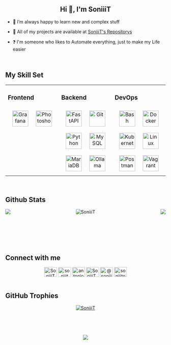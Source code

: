 ## <div align="center">Hi 👋, I'm SoniiiT</div>  
  

- 🧠 I’m always happy to learn new and complex stuff  
  

- 📖 All of my projects are available at [SoniiiT's Repositorys](https://github.com/SoniiiT?tab=repositories)  
  

- ❓ I'm someone who likes to Automate everything, just to make my Life easier  
  

<br/>  


## My Skill Set  
<table><tr><td valign="top" width="33%">



### Frontend  
<div align="center">  
<a href="https://grafana.com/" target="_blank"><img style="margin: 10px" src="https://skillicons.dev/icons?i=grafana" alt="Grafana" width="50" height="50"/></a>  
<a href="https://www.adobe.com/products/photoshop.html" target="_blank"><img style="margin: 10px" src="https://skillicons.dev/icons?i=photoshop" alt="Photoshop" width="50" height="50"/></a>  
</div>

</td><td valign="top" width="33%">



### Backend  
<div align="center">  
<a href="https://fastapi.tiangolo.com/" target="_blank"><img style="margin: 10px" src="https://skillicons.dev/icons?i=fastapi" alt="FastAPI" width="50" height="50"/></a>  
<a href="https://git-scm.com/" target="_blank"><img style="margin: 10px" src="https://skillicons.dev/icons?i=git" alt="Git" width="50" height="50"/></a>  
<a href="https://www.python.org/" target="_blank"><img style="margin: 10px" src="https://skillicons.dev/icons?i=py" alt="Python" width="50" height="50"/></a>  
<a href="https://www.mysql.com/" target="_blank"><img style="margin: 10px" src="https://skillicons.dev/icons?i=mysql" alt="MySQL" width="50" height="50"/></a>  
<a href="https://mariadb.org/" target="_blank"><img style="margin: 10px" src="https://cdn.jsdelivr.net/gh/devicons/devicon/icons/mysql/mysql-original-wordmark.svg" alt="MariaDB" width="50" height="50"/></a>  
<a href="https://ollama.ai/" target="_blank"><img style="margin: 10px" src="https://cdn.simpleicons.org/ollama" alt="Ollama" width="50" height="50"/></a>  
</div>

</td><td valign="top" width="33%">



### DevOps  
<div align="center">  
<a href="https://www.gnu.org/software/bash/" target="_blank"><img style="margin: 10px" src="https://skillicons.dev/icons?i=bash" alt="Bash" width="50" height="50"/></a>  
<a href="https://www.docker.com/" target="_blank"><img style="margin: 10px" src="https://skillicons.dev/icons?i=docker" alt="Docker" width="50" height="50"/></a>  
<a href="https://kubernetes.io/" target="_blank"><img style="margin: 10px" src="https://skillicons.dev/icons?i=kubernetes" alt="Kubernetes" width="50" height="50"/></a>  
<a href="https://www.linux.org/" target="_blank"><img style="margin: 10px" src="https://skillicons.dev/icons?i=linux" alt="Linux" width="50" height="50"/></a>  
<a href="https://www.postman.com/" target="_blank"><img style="margin: 10px" src="https://skillicons.dev/icons?i=postman" alt="Postman" width="50" height="50"/></a>  
<a href="https://www.vagrantup.com/" target="_blank"><img style="margin: 10px" src="https://cdn.jsdelivr.net/gh/devicons/devicon/icons/vagrant/vagrant-original.svg" alt="Vagrant" width="50" height="50"/></a>  
</div>

</td></tr></table>  

<br/>  


## Github Stats  
<img src="https://github-readme-stats.vercel.app/api?username=soniiit&count_private=true&show_icons=true&hide_border=true&theme=radical&locale=en" align="left" />   

<div align="right"><img src="https://github-readme-stats.vercel.app/api/top-langs/?username=soniiit&hide_border=true&theme=radical&layout=compact" align="right" /></div>  

<p align="center"><img src="https://github-readme-streak-stats.herokuapp.com/?user=SoniiiT&theme=radical&hide_border=true" alt="SoniiiT" /></p>  

‎ ‎ ‎ ‎ ‎ ‎ ‎ ‎ ‎ ‎ ‎ ‎ ‎ ‎‎ ‎ ‎ ‎ ‎ ‎ ‎ ‎ ‎ ‎ ‎ ‎ ‎ ‎ ‎ ‎ ‎ ‎ ‎ ‎ ‎ ‎   ‎ ‎ ‎ ‎ ‎ ‎ ‎ ‎ ‎ ‎ ‎ ‎ ‎ ‎‎ ‎ ‎ ‎ ‎ ‎ ‎ ‎ ‎ ‎ ‎ ‎ ‎ ‎ ‎ ‎ ‎ ‎ ‎ ‎ ‎ ‎   ‎ ‎ ‎ ‎ ‎ ‎ ‎ ‎ ‎ ‎ ‎ ‎ ‎ ‎‎ ‎ ‎ ‎ ‎ ‎ ‎ ‎ ‎ ‎ ‎ ‎ ‎ ‎ ‎ ‎ ‎ ‎ ‎ ‎ ‎ ‎   ‎ ‎ ‎ ‎ ‎ ‎ ‎ ‎ ‎ ‎ ‎ ‎ ‎ ‎‎ ‎ ‎ ‎ ‎ ‎ ‎ ‎ ‎ ‎ ‎ ‎ ‎ ‎ ‎ ‎ ‎ ‎ ‎ ‎ ‎ ‎   
  

<br/>  

‎ ‎ ‎ ‎ ‎ ‎ ‎ ‎ ‎ ‎ ‎ ‎ ‎ ‎‎ ‎ ‎ ‎ ‎ ‎ ‎ ‎ ‎ ‎ ‎ ‎ ‎ ‎ ‎ ‎ ‎ ‎ ‎ ‎ ‎ ‎   ‎ ‎ ‎ ‎ ‎ ‎ ‎ ‎ ‎ ‎ ‎ ‎ ‎ ‎‎ ‎ ‎ ‎ ‎ ‎ ‎ ‎ ‎ ‎ ‎ ‎ ‎ ‎ ‎ ‎ ‎ ‎ ‎ ‎ ‎ ‎   ‎ ‎ ‎ ‎ ‎ ‎ ‎ ‎ ‎ ‎ ‎ ‎ ‎ ‎‎ ‎ ‎ ‎ ‎ ‎ ‎ ‎ ‎ ‎ ‎ ‎ ‎ ‎ ‎ ‎ ‎ ‎ ‎ ‎ ‎ ‎   
## Connect with me  
<div align="center">
<a href="https://github.com/SoniiiT" target="_blank"><img align="center" src="https://raw.githubusercontent.com/rahuldkjain/github-profile-readme-generator/master/src/images/icons/Social/github.svg" alt="SoniiiT" height="30" width="40" /></a>
<a href="https://dev.to/soniiit" target="_blank"><img align="center" src="https://raw.githubusercontent.com/rahuldkjain/github-profile-readme-generator/master/src/images/icons/Social/devto.svg" alt="soniiit" height="30" width="40" /></a>
<a href="https://linkedin.com/in/antonioromeropenin" target="_blank"><img align="center" src="https://raw.githubusercontent.com/rahuldkjain/github-profile-readme-generator/master/src/images/icons/Social/linked-in-alt.svg" alt="antonioromeropenin" height="30" width="40" /></a>
<a href="https://twitter.com/SoniiiT_Live" target="_blank"><img align="center" src="https://raw.githubusercontent.com/rahuldkjain/github-profile-readme-generator/master/src/images/icons/Social/twitter.svg" alt="SoniiiT_Live" height="30" width="40" /></a>
<a href="https://medium.com/@soniiit" target="_blank"><img align="center" src="https://raw.githubusercontent.com/rahuldkjain/github-profile-readme-generator/master/src/images/icons/Social/medium.svg" alt="@soniiit" height="30" width="40" /></a>
<a href="https://youtube.com/soniiitony" target="_blank"><img align="center" src="https://raw.githubusercontent.com/rahuldkjain/github-profile-readme-generator/master/src/images/icons/Social/youtube.svg" alt="soniiitony" height="30" width="40" /></a>
</div>  
  

<br/>  

## GitHub Trophies  
<p align="center"> <a href="https://github.com/ryo-ma/github-profile-trophy"><img src="https://github-profile-trophy.vercel.app/?username=SoniiiT" alt="SoniiiT" /></a> </p>

<br/>  

‎ ‎ ‎ ‎ ‎ ‎ ‎ ‎ ‎ ‎ ‎ ‎ ‎ ‎ ‎ ‎ ‎ ‎ ‎ ‎ ‎ ‎ ‎ ‎ ‎ ‎ ‎ ‎ ‎ ‎ ‎ ‎ ‎ ‎ ‎ ‎ ‎ ‎ ‎ ‎ ‎ ‎ ‎ ‎ ‎ ‎ ‎ ‎ ‎ ‎ ‎ ‎ ‎ ‎ ‎ ‎ ‎ ‎ ‎ ‎ ‎ ‎ ‎ ‎ ‎ ‎ ‎ ‎ ‎ ‎ ‎ ‎ ‎ ‎ ‎ ‎ ‎ ‎ ‎ ‎ ‎ ‎ ‎ ‎ ‎ ‎ ‎ ‎ ‎ ‎ ‎ ‎ ‎ ‎ ‎ ‎ ‎   
  

<div align="center">
<img src="https://komarev.com/ghpvc/?username=soniiit&&style=flat-square" align="center" />
</div>  

<br />
